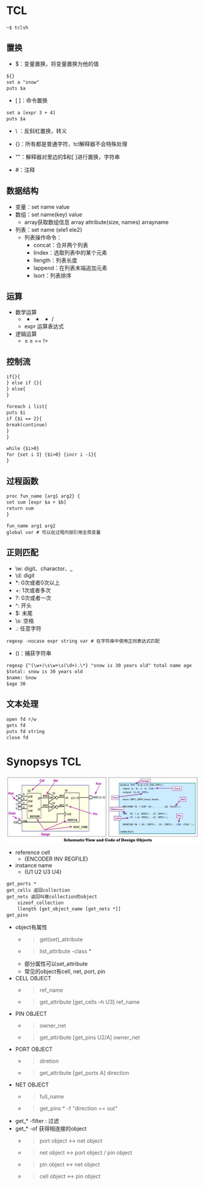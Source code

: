 # TCL

```
~$ tclsh
```

## 置换

* $：变量置换，将变量置换为他的值
```
${}
set a "snow"
puts $a
```
* [ ]：命令置换
```
set a [expr 3 + 4]
puts $a
```

* \ ：反斜杠置换，转义

* {}：所有都是普通字符，tcl解释器不会特殊处理

* ""：解释器对里边的$和[ ]进行置换，字符串

* #：注释

## 数据结构

* 变量：set name value
* 数组：set name(key) value
    - array获取数组信息  array attribute(size, names) arrayname
* 列表：set name {ele1 ele2}
    - 列表操作命令：
        + concat：合并两个列表
        + lindex：选取列表中的某个元素
        + llength：列表长度
        + lappend：在列表末端追加元素
        + lsort：列表排序

## 运算

* 数学运算
    - + - * /
    - expr 运算表达式
* 逻辑运算
    - ≤ ≥ == !=


## 控制流

```
if{}{
} else if {}{
} else{
}
```
```
foreach i list{
puts $i
if {$i == 2}{
break(continue)
}
}
```
```
while {$i>0}
for {set i 3} {$i>0} {incr i -1}{
}
```

## 过程函数

```
proc fun_name {arg1 arg2} {
set sum [expr $a + $b]
return sum
}
```
```
fun_name arg1 arg2
global var # 可以在过程内部引用全局变量
```

## 正则匹配


* \w: digit、charactor、_
* \d: digit
* \*: 0次或者0次以上
* +: 1次或者多次
* ?: 0次或者一次
* ^: 开头
* $: 末尾
* \s: 空格
* .: 任意字符
```
regexp -nocase expr string var # 在字符串中使用正则表达式匹配
```
* ()：捕获字符串
```
regexp {^(\w+)\s\w+\s(\d+).\*} "snow is 30 years old" total name age
$total: snow is 30 years old
$name: Snow
$age 30
```

## 文本处理
```
open fd r/w
gets fd
puts fd string
close fd
```

# Synopsys TCL

![](../assets/tcl.png)

* reference cell
    - {ENCODER INV REGFILE}
* instance name
    - {U1 U2 U3 U4}

```
get_ports *
get_cells 返回collection
get_nets 返回叫做collection的object
    sizeof_collection
    llength [get_object_name [get_nets *]]
get_pins
```

* object有属性
    - > get(set)\_attribute
    - > list_attribute -class *
    - 部分属性可以set_attribute
    - 常见的object有cell, net, port, pin
* CELL OBJECT
    - > ref_name
    - > get_attribute [get_cells –h U3] ref_name
* PIN OBJECT
    - > owner_net
    - > get_attribute [get_pins U2/A] owner_net
* PORT OBJECT
    - > diretion
    - > get_attribute [get_ports A] direction
* NET OBJECT
    - > full_name
    - > get_pins * -f "direction == out"
* get_* -filter : 过滤
* get_* -of 获得相连接的object
    - > port object <-> net object
    - > net object <-> port object / pin object
    - > pin object <-> net object
    - > cell object <-> pin object
